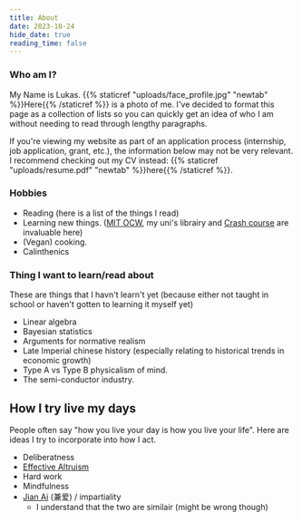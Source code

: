 ```yaml
---
title: About
date: 2023-10-24
hide_date: true
reading_time: false
---
```


### Who am I?
My Name is Lukas. {{% staticref "uploads/face_profile.jpg" "newtab" %}}Here{{% /staticref %}} is a photo of me. I've decided to format this page as a collection of lists so you can quickly get an idea of who I am without needing to read through lengthy paragraphs.

If you're viewing my website as part of an application process (internship, job application, grant, etc.), the information below may not be very relevant. I recommend checking out my CV instead: {{% staticref "uploads/resume.pdf" "newtab" %}}here{{% /staticref %}}.

### Hobbies
* Reading (here is a list of the things I read)
* Learning new things. ([MIT OCW](https://ocw.mit.edu), my uni's librairy and [Crash course](https://thecrashcourse.com) are invaluable here)
* (Vegan) cooking.
* Calinthenics 

### Thing I want to learn/read about
These are things that I havn't learn't yet (because either not taught in school or haven't gotten to learning it myself yet)
* Linear algebra
* Bayesian statistics
* Arguments for normative realism
* Late Imperial chinese history (especially relating to historical trends in economic growth)
* Type A vs Type B physicalism of mind.
* The semi-conductor industry.

## How I try live my days
People often say "how you live your day is how you live your life". Here are ideas I try to incorporate into how I act.
* Deliberatness
* [Effective Altruism](https://www.effectivealtruism.org/articles/introduction-to-effective-altruism)
* Hard work
* Mindfulness
* [Jian Ai](https://www.britannica.com/topic/jianai) (兼爱) / impartiality
    * I understand that the two are similair (might be wrong though)
